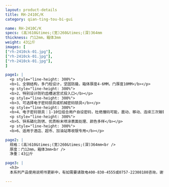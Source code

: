 ```yaml
---
layout: product-details
title: RH-2410C/K
category: qian-ting-tou-bi-gui

name: RH-2410C/K
specs: (高)610&times;(宽)260&times;(深)364mm
thickness: 门12mm，箱体3mm
weight: 43公斤
images: [
["rh-2410ck-01.jpg"],
["rh-2410ck-01.jpg"],
["rh-2410ck-01.jpg"],
]

page1: |
  <p style="line-height: 300%">
  <b>1、全钢结构，多门栓设计，坚固防撬，箱体厚度4-6MM，门厚度10MM</b></p>
  <p style="line-height: 300%">
  <b>2、特别设计防钓齿槽迷宫式投入口</b></p>
  <p style="line-height: 300%">
  <b>3、可选择电子密码锁具或机械密码锁具</b></p>
  <p style="line-height: 300%">
  <b>4、电子密码锁具：1-10位组合用户自设密码，杜绝撞码可能，震动、移动、连续三次输错密码自动报警（音量达100分贝），可选装联网报警功能</b></p>
  <p style="line-height: 300%">
  <b>5、锌系磷化防锈、优质粉末喷涂表面处理、颜色多样</b></p>
  <p style="line-height: 300%">
  <b>6、适用于酒店、超市、加油站等收银专用</b></p>

page2: |
  规格：(高)610&times;(宽)260&times;(深)364mm<br />
  厚度：门12mm，箱体3mm<br />
  净重：43公斤

page3: |
  <h3>
  本系列产品使用说明书更新中，有如需要请致电400-830-4555或0757-22308180咨询，谢谢！</h3>

---
```

